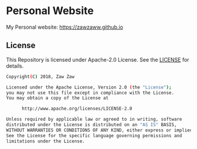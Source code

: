 # Personal Website

My Personal website: https://zawzaww.github.io

## License
This Repository is licensed under Apache-2.0 License. See the [LICENSE](https://github.com/zawzaww/zawzaww.github.io/blob/master/LICENSE) for details.

```bash
Copyright(C) 2018, Zaw Zaw

Licensed under the Apache License, Version 2.0 (the "License");
you may not use this file except in compliance with the License.
You may obtain a copy of the License at

      http://www.apache.org/licenses/LICENSE-2.0

Unless required by applicable law or agreed to in writing, software
distributed under the License is distributed on an "AS IS" BASIS,
WITHOUT WARRANTIES OR CONDITIONS OF ANY KIND, either express or implied.
See the License for the specific language governing permissions and
limitations under the License.
```
